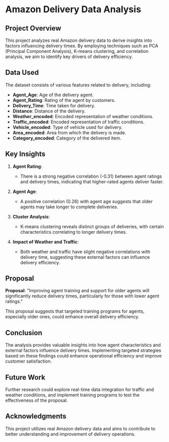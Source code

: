 # Amazon Delivery Data Analysis

## Project Overview
This project analyzes real Amazon delivery data to derive insights into factors influencing delivery times. By employing techniques such as PCA (Principal Component Analysis), K-means clustering, and correlation analysis, we aim to identify key drivers of delivery efficiency.

## Data Used
The dataset consists of various features related to delivery, including:
- **Agent_Age**: Age of the delivery agent.
- **Agent_Rating**: Rating of the agent by customers.
- **Delivery_Time**: Time taken for delivery.
- **Distance**: Distance of the delivery.
- **Weather_encoded**: Encoded representation of weather conditions.
- **Traffic_encoded**: Encoded representation of traffic conditions.
- **Vehicle_encoded**: Type of vehicle used for delivery.
- **Area_encoded**: Area from which the delivery is made.
- **Category_encoded**: Category of the delivered item.

## Key Insights
1. **Agent Rating**:
   - There is a strong negative correlation (-0.31) between agent ratings and delivery times, indicating that higher-rated agents deliver faster.

2. **Agent Age**:
   - A positive correlation (0.26) with agent age suggests that older agents may take longer to complete deliveries.

3. **Cluster Analysis**:
   - K-means clustering reveals distinct groups of deliveries, with certain characteristics correlating to longer delivery times.

4. **Impact of Weather and Traffic**:
   - Both weather and traffic have slight negative correlations with delivery time, suggesting these external factors can influence delivery efficiency.

## Proposal
**Proposal**: "Improving agent training and support for older agents will significantly reduce delivery times, particularly for those with lower agent ratings."

This proposal suggests that targeted training programs for agents, especially older ones, could enhance overall delivery efficiency.

## Conclusion
The analysis provides valuable insights into how agent characteristics and external factors influence delivery times. Implementing targeted strategies based on these findings could enhance operational efficiency and improve customer satisfaction.

## Future Work
Further research could explore real-time data integration for traffic and weather conditions, and implement training programs to test the effectiveness of the proposal.

## Acknowledgments
This project utilizes real Amazon delivery data and aims to contribute to better understanding and improvement of delivery operations.
